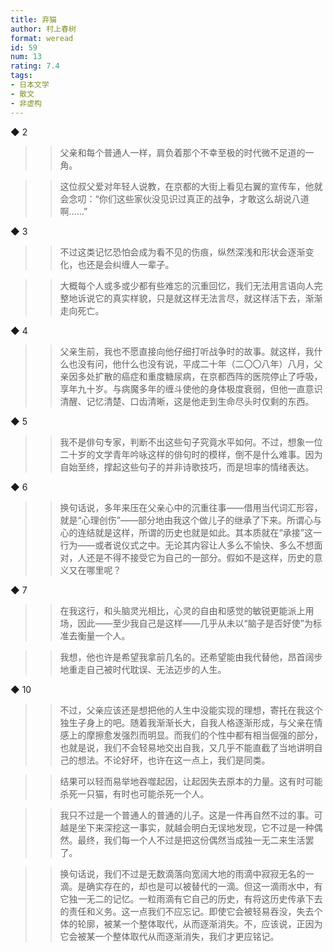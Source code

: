 ```yaml
---
title: 弃猫
author: 村上春树
format: weread
id: 59
num: 13
rating: 7.4
tags:
- 日本文学
- 散文
- 非虚构
---
```


◆ 2

>> 父亲和每个普通人一样，肩负着那个不幸至极的时代微不足道的一角。

>> 这位叔父爱对年轻人说教，在京都的大街上看见右翼的宣传车，他就会念叨：“你们这些家伙没见识过真正的战争，才敢这么胡说八道啊……”


◆ 3

>> 不过这类记忆恐怕会成为看不见的伤痕，纵然深浅和形状会逐渐变化，也还是会纠缠人一辈子。

>> 大概每个人或多或少都有些难忘的沉重回忆，我们无法用言语向人完整地诉说它的真实样貌，只是就这样无法言尽，就这样活下去，渐渐走向死亡。


◆ 4

>> 父亲生前，我也不愿直接向他仔细打听战争时的故事。就这样，我什么也没有问，他什么也没有说，平成二十年（二〇〇八年）八月，父亲因多处扩散的癌症和重度糖尿病，在京都西阵的医院停止了呼吸，享年九十岁。与病魔多年的缠斗使他的身体极度衰弱，但他一直意识清醒、记忆清楚、口齿清晰，这是他走到生命尽头时仅剩的东西。


◆ 5

>> 我不是俳句专家，判断不出这些句子究竟水平如何。不过，想象一位二十岁的文学青年吟咏这样的俳句时的模样，倒不是什么难事。因为自始至终，撑起这些句子的并非诗歌技巧，而是坦率的情绪表达。


◆ 6

>> 换句话说，多年来压在父亲心中的沉重往事——借用当代词汇形容，就是“心理创伤”——部分地由我这个做儿子的继承了下来。所谓心与心的连结就是这样，所谓的历史也就是如此。其本质就在“承接”这一行为——或者说仪式之中。无论其内容让人多么不愉快、多么不想面对，人还是不得不接受它为自己的一部分。假如不是这样，历史的意义又在哪里呢？


◆ 7

>> 在我这行，和头脑灵光相比，心灵的自由和感觉的敏锐更能派上用场，因此——至少我自己是这样——几乎从未以“脑子是否好使”为标准去衡量一个人。

>> 我想，他也许是希望我拿前几名的。还希望能由我代替他，昂首阔步地重走自己被时代耽误、无法迈步的人生。


◆ 10

>> 不过，父亲应该还是想把他的人生中没能实现的理想，寄托在我这个独生子身上的吧。随着我渐渐长大，自我人格逐渐形成，与父亲在情感上的摩擦愈发强烈而明显。而我们的个性中都有相当倔强的部分，也就是说，我们不会轻易地交出自我，又几乎不能直截了当地讲明自己的想法。不论好坏，也许在这一点上，我们是同类。

>> 结果可以轻而易举地吞噬起因，让起因失去原本的力量。这有时可能杀死一只猫，有时也可能杀死一个人。

>> 我只不过是一个普通人的普通的儿子。这是一件再自然不过的事。可越是坐下来深挖这一事实，就越会明白无误地发现，它不过是一种偶然。最终，我们每一个人不过是把这份偶然当成独一无二来生活罢了。

>> 换句话说，我们不过是无数滴落向宽阔大地的雨滴中寂寂无名的一滴。是确实存在的，却也是可以被替代的一滴。但这一滴雨水中，有它独一无二的记忆。一粒雨滴有它自己的历史，有将这历史传承下去的责任和义务。这一点我们不应忘记。即使它会被轻易吞没，失去个体的轮廓，被某一个整体取代，从而逐渐消失。不，应该说，正因为它会被某一个整体取代从而逐渐消失，我们才更应铭记。


